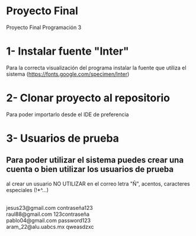 # Proyecto Final
Proyecto Final Programación 3

# 1- Instalar fuente "Inter" 
Para la correcta visualización del programa instalar la fuente que utiliza el sistema (https://fonts.google.com/specimen/Inter)
# 2- Clonar proyecto al repositorio
Para poder importarlo desde el IDE de preferencia
# 3- Usuarios de prueba
## Para poder utilizar el sistema puedes crear una cuenta o bien utilizar los usuarios de prueba

al crear un usuario NO UTILIZAR en el correo letra "Ñ", acentos, caracteres especiales (!*^...)

<br />
jesus23@gmail.com     contraseña123
<br />
raul88@gmail.com      123contraseña
<br />
pablo04@gmail.com     password123
<br />
aram_22@alu.uabcs.mx  qweasdzxc
<br />

